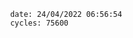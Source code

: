 

                date: 24/04/2022 06:56:54
                cycles: 75600

                         